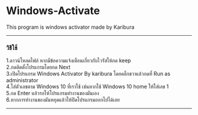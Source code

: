 # Windows-Activate
This program is windows activator made by Karibura

<hr>

<h3>วิธีใช้</h3>
<markup>
1.ดาวน์โหลดไฟล์ หากมีข้อความแจ้งเตือนเกี่ยวกับไวรัสให้กด keep <br>
2.กดติดตั้งโปรแกรมโดยกด Next<br>
3.เปิดโปรแกรม Windows Activator By karibura โดยคลิ้กขวาแล้วกดที่ Run as administrator<br>
4.ใส่ตัวเลขตาม Windows 10 ที่เราใช้ เช่นหากใช้ Windows 10 home ให้ใส่เลข 1 <br>
5.กด Enter แล้วรอให้โปรแกรมทำงานของมันเอง<br>
6.หากการทำงานของมันหยุดแล้วให้ปิดโปรแกรมออกไปได้เลย<br>
</markup>
<hr>

